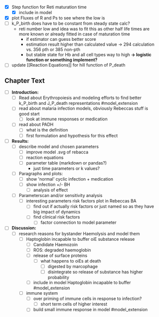 - [x] Step function for Reti maturation time
	- [x] include in model
- [x] plot Fluxes of R and Ps to see where the low is 
- [ ] k_P_birth does have to be constant from steady state calc?
	- reti number low and idea was to fit this as other half life times are more known or already fitted in case of maturation time 
		- if estimator can guess better score
		- estimation result higher than calculated value
			-> 294 calculation vs. 356 pth or 385 non-pth
		- but stable state for Hb and all cell types way to high
	**-> logistic function or something implement?**
- [ ] update [[Reaction Equations]] for hill function of P_death
## Chapter Text
- [ ] **Introduction:**
	- [ ] Read about Erythropoiesis and modeling efforts to find better k_P_birth and J_P_death representations #model_extension 
	- [ ] read about malaria infection models, obviously Rebeccas stuff is good start
		- [ ] look at immune responses or medication
	- [ ] read about PADH 
		- [ ] what is the definition
		- [ ] first formulation and hypothesis for this effect
- [ ] **Results:**
	- [ ] describe model and chosen parameters
		- [ ] improve model .svg of rebacca
		- [ ] reaction equations
		- [ ] parameter table (markdown or pandas?)
			- just time parameters or k values?
	- [ ] Paragraphs and plots:
		- [ ] show 'normal' cyclic infection + medication
		- [ ] show infection +/- BH 
			- [ ] analysis of effect
	- [ ] Parameterscan and/or sensitivity analysis
		- [ ] interesting parameters risk factors plot in Rebeccas BA
			- [ ] find out if actually risk factors or just named so as they have big impact of dynamics
			- [ ] find clinical risk factors
				- [ ] factor connection to model parameter
- [ ] **Discussion:**
	- [ ] research reasons for bystander Haemolysis and model them
		- [ ] Haptoglobin incapable to buffer oiE substance release
			- [ ] Candidate Haemozoin 
			- [ ] ROS: degraded haemoglobin
			- [ ] release of surface proteins
				- [ ] what happens to oiEs at death
					- [ ] digested by marcophage
					- [ ] disintegrate so release of substance has higher probability
			- [ ] include in model Haptoglobin incapable to buffer #model_extension
		- [ ] immune system 
			- [ ] over priming of immune cells in response to infection?
				- [ ] short term cells of higher interest
			- [ ] build small immune response in model #model_extension 